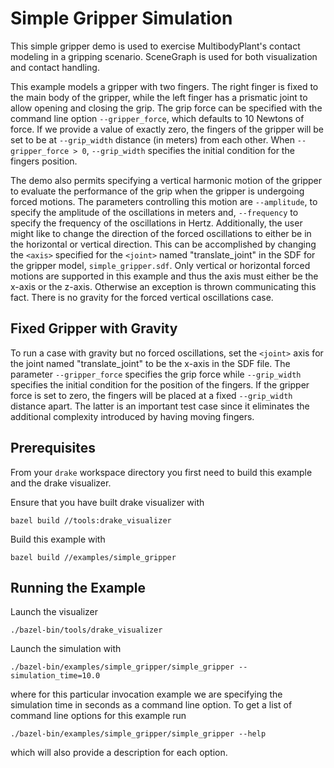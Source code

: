 Simple Gripper Simulation
=========================

This simple gripper demo is used to exercise MultibodyPlant's contact modeling
in a gripping scenario. SceneGraph is used for both visualization and contact
handling.

This example models a gripper with two fingers. The right finger is fixed to the
main body of the gripper, while the left finger has a prismatic joint to allow
opening and closing the grip. The grip force can be specified with the command
line option `--gripper_force`, which defaults to 10 Newtons of force. If we
provide a value of exactly zero, the fingers of the gripper will be set to be at
`--grip_width` distance (in meters) from each other. When `--gripper_force > 0`,
`--grip_width` specifies the initial condition for the fingers position.

The demo also permits specifying a vertical harmonic motion of the gripper to
evaluate the performance of the grip when the gripper is undergoing forced
motions. The parameters controlling this motion are `--amplitude`, to specify
the amplitude of the oscillations in meters and, `--frequency` to specify the
frequency of the oscillations in Hertz. Additionally, the user might like to
change the direction of the forced oscillations to either be in the horizontal
or vertical direction. This can be accomplished by changing the `<axis>`
specified for the `<joint>` named "translate_joint" in the SDF for the gripper
model, `simple_gripper.sdf`. Only vertical or horizontal forced motions are
supported in this example and thus the axis must either be the x-axis or the
z-axis. Otherwise an exception is thrown communicating this fact. There is no
gravity for the forced vertical oscillations case.

Fixed Gripper with Gravity
--------------------------
To run a case with gravity but no forced oscillations, set the `<joint>` axis
for the joint named "translate_joint" to be the x-axis in the SDF file.
The parameter `--gripper_force` specifies the grip force while `--grip_width`
specifies the initial condition for the position of the fingers.
If the gripper force is set to zero, the fingers will be placed at a fixed
`--grip_width` distance apart. The latter is an important test case since it
eliminates the additional complexity introduced by having moving fingers.

Prerequisites
-------------

From your `drake` workspace directory you first need to build this example and
the drake visualizer.

Ensure that you have built drake visualizer with
```
bazel build //tools:drake_visualizer
```

Build this example with
```
bazel build //examples/simple_gripper
```

Running the Example
-------------------

Launch the visualizer
```
./bazel-bin/tools/drake_visualizer
```
Launch the simulation with
```
./bazel-bin/examples/simple_gripper/simple_gripper --simulation_time=10.0
```
where for this particular invocation example we are specifying the simulation
time in seconds as a command line option. To get a list of command line options
for this example run
```
./bazel-bin/examples/simple_gripper/simple_gripper --help
```
which will also provide a description for each option.
